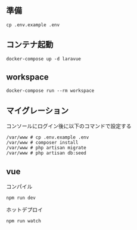 ## 準備

```
cp .env.example .env
```

## コンテナ起動
```
docker-compose up -d laravue
```

## workspace

```
docker-compose run --rm workspace
```

## マイグレーション
コンソールにログイン後に以下のコマンドで設定する
```
/var/www # cp .env.example .env
/var/www # composer install
/var/www # php artisan migrate
/var/www # php artisan db:seed
```

## vue

コンパイル
```
npm run dev
```

ホットデプロイ
```
npm run watch
```


